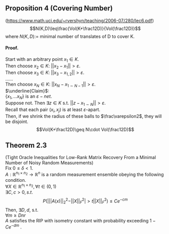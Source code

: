 ## Proposition 4 (Covering Number)
(https://www.math.uci.edu/~rvershyn/teaching/2006-07/280/lec6.pdf)  
$$N(K,D)\leq\frac{Vol(K+\frac12D)}{Vol(\frac12D)}$$
where $N(K,D):=$ minimal number of translates of D to cover K.
#### Proof.
Start with an arbitrary point $x_1 \in K$.  
Then choose $x_2 \in K$: $||x_2 - x_1|| > \varepsilon$.  
Then choose $x_3 \in K$: $||x_3 - x_{1,2}|| > \varepsilon$.  
......  
Then choose $x_N \in K$: $||x_N - x_{1\sim N-1}|| > \varepsilon$.  
$\underline{Claim}$:  
$\{x_1,...x_N\}$ is an $\varepsilon-net$.  
Suppose not. Then $\exists z \in K$ s.t. $||z - x_{1\sim N}|| > \varepsilon$.  
Recall that each pair $(x_i,x_j)$ is at least  $\varepsilon$-apart.  
Then, if we shrink the radius of these balls to $\frac\varepsilon2$, they will be disjoint.  
$$Vol(K+\frac12D)\geq N\cdot Vol(\frac12D)$$

## Theorem 2.3 
(Tight Oracle Inequalities for Low-Rank Matrix
Recovery From a Minimal Number of
Noisy Random Measurements)  
Fix $0\leq\delta<1$.  
$A:\mathbb{R}^{n_1\times n_2}\to\mathbb{R}^n$ is a random measurement ensemble obeying the following condition.  
$\forall X \in \mathbb{R}^{n_1\times n_2}, \forall t\in(0,1)$  
$\exists C,c>0, s.t.$  
$$P(|||A(x)||_2^2-||X||_F^2|>t||X||_F^2)\leq Ce^{-cm}$$
Then, $\exists D,d$, s.t.  
$\forall m\geq Dnr$  
$A$ satisfies the RIP with isometry constant with probability exceeding $1-Ce^{-dm}$ .